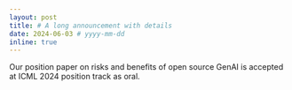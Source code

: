 ```yaml
---
layout: post
title: # A long announcement with details
date: 2024-06-03 # yyyy-mm-dd
inline: true
---
```


Our position paper on risks and benefits of open source GenAI is accepted at ICML 2024 position track as oral.
